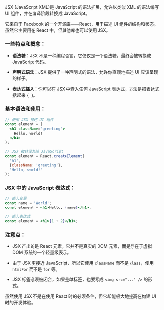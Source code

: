 JSX (JavaScript XML)是 JavaScript 的语法扩展，允许以类似 XML 的语法编写 UI 组件，并在编译阶段转换成 JavaScript。

它来自于 Facebook 的一个开源库——React，用于描述 UI 组件的结构和状态。虽然它主要用在 React 中，但其他库也可以使用 JSX。

### 一些特点和概念：
- **语法糖**：JSX 不是一种编程语言，它仅仅是一个语法糖，最终会被转换成 JavaScript 代码。
  
- **声明式语法**：JSX 提供了一种声明式的语法，允许你直观地描述 UI 应该呈现的样子。

- **表达式插入**：你可以在 JSX 中嵌入任何 JavaScript 表达式，方法是把表达式括起来 `{ }`。

### 基本语法和使用：

```jsx
// 使用 JSX 描述 UI 组件
const element = (
  <h1 className="greeting">
    Hello, world!
  </h1>
);

// JSX 被转译为纯 JavaScript
const element = React.createElement(
  'h1',
  {className: 'greeting'},
  'Hello, world!'
);
```

### JSX 中的 JavaScript 表达式：
```jsx
// 嵌入变量
const name = 'World';
const element = <h1>Hello, {name}</h1>;

// 嵌入表达式
const element = <h1>{1 + 2}</h1>;
```

### 注意点：
- JSX 产出的是 React 元素，它并不是真实的 DOM 元素，而是存在于虚拟 DOM 系统的一个轻量级表示。

- 由于 JSX 更接近 JavaScript，所以它使用 `className` 而不是 `class`，使用 `htmlFor` 而不是 `for` 等。

- JSX 标签必须被闭合，如果是单标签，也要写成 `<img src="..." />` 的形式。

虽然使用 JSX 不是在使用 React 时的必须条件，但它却能极大地提高在构建 UI 时的开发体验。
